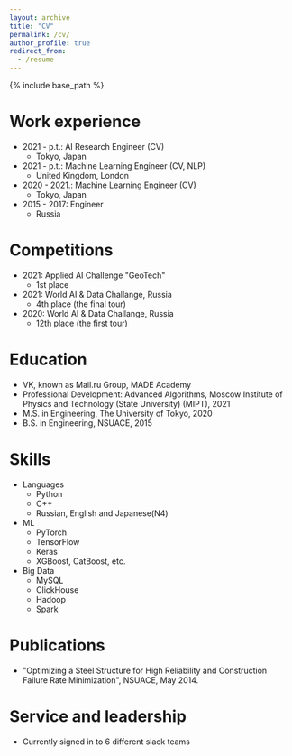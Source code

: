 ```yaml
---
layout: archive
title: "CV"
permalink: /cv/
author_profile: true
redirect_from:
  - /resume
---
```


{% include base_path %}

Work experience
======
* 2021 - p.t.: AI Research Engineer (CV)
  * Tokyo, Japan
* 2021 - p.t.: Machine Learning Engineer (CV, NLP)
  * United Kingdom, London
* 2020 - 2021.: Machine Learning Engineer (CV)
  * Tokyo, Japan
* 2015 - 2017: Engineer
  * Russia

Competitions
======
* 2021: Applied AI Challenge "GeoTech"
  * 1st place 
* 2021: World AI & Data Challange, Russia
  * 4th place (the final tour)
* 2020: World AI & Data Challange, Russia
  * 12th place (the first tour)


Education
======
* VK, known as Mail.ru Group, MADE Academy
* Professional Development: Advanced Algorithms, Moscow Institute of Physics and Technology (State University) (MIPT), 2021
* M.S. in Engineering, The University of Tokyo, 2020
* B.S. in Engineering, NSUACE, 2015

Skills
======  
* Languages
  * Python
  * C++
  * Russian, English and Japanese(N4)
* ML
  * PyTorch
  * TensorFlow
  * Keras
  * XGBoost, CatBoost, etc.
* Big Data
  * MySQL
  * ClickHouse
  * Hadoop
  * Spark

Publications
======
* "Optimizing a Steel Structure for High Reliability and Construction Failure Rate Minimization", NSUACE, May 2014.
  
 
Service and leadership
======
* Currently signed in to 6 different slack teams
